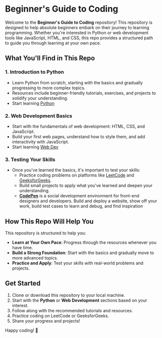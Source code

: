 # Beginner's Guide to Coding

Welcome to the **Beginner's Guide to Coding** repository! This repository is designed to help absolute beginners embark on their journey to learning programming. Whether you're interested in Python or web development tools like JavaScript, HTML, and CSS, this repo provides a structured path to guide you through learning at your own pace.

## What You'll Find in This Repo

### 1. **Introduction to Python**
   - Learn Python from scratch, starting with the basics and gradually progressing to more complex topics.
   - Resources include beginner-friendly tutorials, exercises, and projects to solidify your understanding.
   - Start learning [Python](Python/Readme.md)

### 2. **Web Development Basics**
   - Start with the fundamentals of web development: HTML, CSS, and JavaScript.
   - Build your first web pages, understand how to style them, and add interactivity with JavaScript.
   - Start learning [Web Dev](WebDev/HTML&CSS/Readme.md)

### 3. **Testing Your Skills**
   - Once you've learned the basics, it's important to test your skills:
     - Practice coding problems on platforms like [LeetCode](https://leetcode.com/) and [GeeksforGeeks](https://www.geeksforgeeks.org/).
     - Build small projects to apply what you've learned and deepen your understanding.
     - [**CodePen**](https://codepen.io/) is a social development environment for front-end designers and developers. Build and deploy a website, show off your work, build test cases to learn and debug, and find inspiration

## How This Repo Will Help You

This repository is structured to help you:
- **Learn at Your Own Pace**: Progress through the resources whenever you have time.
- **Build a Strong Foundation**: Start with the basics and gradually move to more advanced topics.
- **Practice and Apply**: Test your skills with real-world problems and projects.

## Get Started

1. Clone or download this repository to your local machine.
2. Start with the **Python** or **Web Development** sections based on your interest.
3. Follow along with the recommended tutorials and resources.
4. Practice coding on LeetCode or GeeksforGeeks.
5. Share your progress and projects!

Happy coding! 🚀
